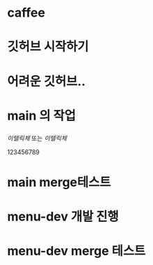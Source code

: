 # caffee

# 깃허브 시작하기
# 어려운 깃허브..


# main 의 작업
###
*이텔릭체* 또는 _이텔릭체_


123456789

# main merge테스트

# menu-dev 개발 진행
# menu-dev merge 테스트

